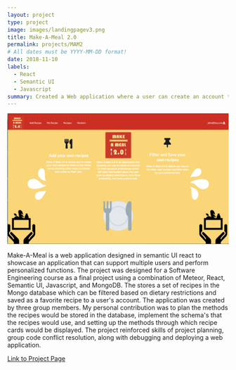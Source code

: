 ```yaml
---
layout: project
type: project
image: images/landingpagev3.png
title: Make-A-Meal 2.0
permalink: projects/MAM2
# All dates must be YYYY-MM-DD format!
date: 2018-11-10
labels:
  - React
  - Semantic UI
  - Javascript
summary: Created a Web application where a user can create an account that will recommend recipes based on dietary restrictions.
---
```


<div class="ui small rounded images">
  <img class="ui image" src="../images/landingpagev3.png">

</div>

Make-A-Meal is a web application designed in semantic UI react to showcase an application that can support multiple users and perform personalized functions. The project was designed for a Software Engineering course as a final project using a combination of Meteor, React, Semantic UI, Javascript, and MongoDB. The stores a set of recipes in the Mongo database which can be filtered based on dietary restrictions and saved as a favorite recipe to a user's account. The application was created by three group members. My personal contribution was to plan the methods the recipes would be stored in the database, implement the schema's that the recipes would use, and setting up the methods through which recipe cards would be displayed. The project reinforced skills of project planning, group code conflict resolution, along with debugging and deploying a web application. 

[Link to Project Page](https://make-a-meal-2-0.github.io/)
